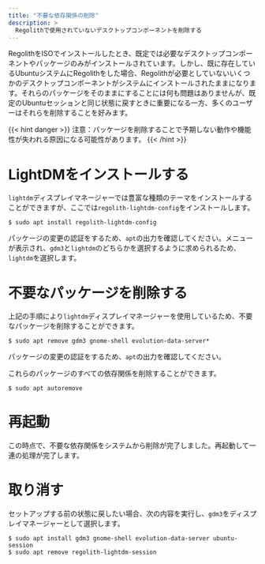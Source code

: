 ```yaml
---
title: "不要な依存関係の削除"
description: >
  Regolithで使用されていないデスクトップコンポーネントを削除する
---
```


RegolithをISOでインストールしたとき、既定では必要なデスクトップコンポーネントやパッケージのみがインストールされています。しかし、既に存在しているUbuntuシステムにRegolithをした場合、Regolithが必要としていないいくつかのデスクトップコンポーネントがシステムにインストールされたままになります。それらのパッケージをそのままにすることには何も問題はありませんが、既定のUbuntuセッションと同じ状態に戻すときに重要になる一方、多くのユーザーはそれらを削除することを好みます。

{{< hint danger >}}
注意：パッケージを削除することで予期しない動作や機能性が失われる原因になる可能性があります。
{{< /hint >}}

# LightDMをインストールする

`lightdm`ディスプレイマネージャーでは豊富な種類のテーマをインストールすることができますが、ここでは`regolith-lightdm-config`をインストールします。

```console
$ sudo apt install regolith-lightdm-config
```

パッケージの変更の認証をするため、`apt`の出力を確認してください。メニューが表示され、`gdm3`と`lightdm`のどちらかを選択するように求められるため、`lightdm`を選択します。

# 不要なパッケージを削除する

上記の手順により`lightdm`ディスプレイマネージャーを使用しているため、不要なパッケージを削除することができます。

```console
$ sudo apt remove gdm3 gnome-shell evolution-data-server*
```

パッケージの変更の認証をするため、`apt`の出力を確認してください。

これらのパッケージのすべての依存関係を削除することができます。

```console
$ sudo apt autoremove
```

# 再起動

この時点で、不要な依存関係をシステムから削除が完了しました。再起動して一連の処理が完了します。

# 取り消す

セットアップする前の状態に戻したい場合、次の内容を実行し、`gdm3`をディスプレイマネージャーとして選択します。

```console
$ sudo apt install gdm3 gnome-shell evolution-data-server ubuntu-session
$ sudo apt remove regolith-lightdm-session 
```
